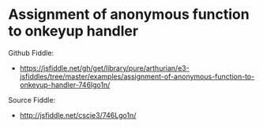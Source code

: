 # Assignment of anonymous function to onkeyup handler

Github Fiddle:
- https://jsfiddle.net/gh/get/library/pure/arthurian/e3-jsfiddles/tree/master/examples/assignment-of-anonymous-function-to-onkeyup-handler-746lgo1n/

Source Fiddle:
- http://jsfiddle.net/cscie3/746Lgo1n/

